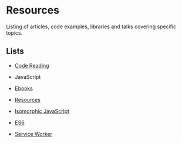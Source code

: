 # Resources

Listing of articles, code examples, libraries and talks covering specific topics.

## Lists

* [Code Reading](list/code.reading.md)

* JavaScript
 * [Ebooks](list/javascript/ebooks.md)
 * [Resources](list/javascript/resources.md)
 * [Isomorphic JavaScript](list/javascript/isomorphic.javascript.md)
 * [ES6](list/javascript/es6.md)
 * [Service Worker](list/javascript/service.worker.md)

